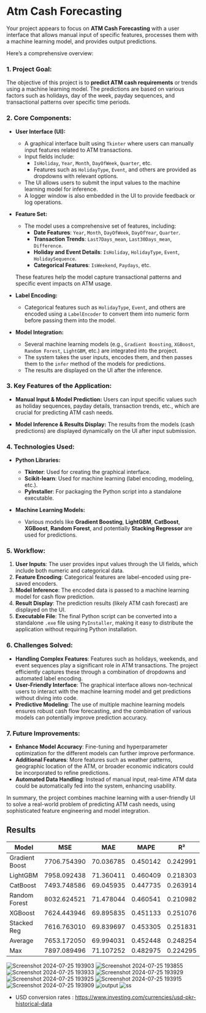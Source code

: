 # Atm Cash Forecasting
Your project appears to focus on **ATM Cash Forecasting** with a user interface that allows manual input of specific features, processes them with a machine learning model, and provides output predictions.

Here’s a comprehensive overview:

### **1. Project Goal:**
The objective of this project is to **predict ATM cash requirements** or trends using a machine learning model. The predictions are based on various factors such as holidays, day of the week, payday sequences, and transactional patterns over specific time periods.

### **2. Core Components:**
- **User Interface (UI):**
  - A graphical interface built using `Tkinter` where users can manually input features related to ATM transactions.
  - Input fields include:
    - `IsHoliday`, `Year`, `Month`, `DayOfWeek`, `Quarter`, etc.
    - Features such as `HolidayType`, `Event`, and others are provided as dropdowns with relevant options.
  - The UI allows users to submit the input values to the machine learning model for inference.
  - A logger window is also embedded in the UI to provide feedback or log operations.

- **Feature Set:**
  - The model uses a comprehensive set of features, including:
    - **Date Features**: `Year`, `Month`, `DayOfWeek`, `DayOfYear`, `Quarter`.
    - **Transaction Trends**: `Last7Days_mean`, `Last30Days_mean`, `Difference`.
    - **Holiday and Event Details**: `IsHoliday`, `HolidayType`, `Event`, `HolidaySequence`.
    - **Categorical Features**: `IsWeekend`, `Paydays`, etc.
  
  These features help the model capture transactional patterns and specific event impacts on ATM usage.

- **Label Encoding:**
  - Categorical features such as `HolidayType`, `Event`, and others are encoded using a `LabelEncoder` to convert them into numeric form before passing them into the model.

- **Model Integration:**
  - Several machine learning models (e.g., `Gradient Boosting`, `XGBoost`, `Random Forest`, `LightGBM`, etc.) are integrated into the project.
  - The system takes the user inputs, encodes them, and then passes them to the `infer` method of the models for predictions.
  - The results are displayed on the UI after the inference.

### **3. Key Features of the Application:**
- **Manual Input & Model Prediction:**
  Users can input specific values such as holiday sequences, payday details, transaction trends, etc., which are crucial for predicting ATM cash needs.
  
- **Model Inference & Results Display:**
  The results from the models (cash predictions) are displayed dynamically on the UI after input submission.

### **4. Technologies Used:**
- **Python Libraries:**
  - **Tkinter**: Used for creating the graphical interface.
  - **Scikit-learn**: Used for machine learning (label encoding, modeling, etc.).
  - **PyInstaller**: For packaging the Python script into a standalone executable.

- **Machine Learning Models:**
  - Various models like **Gradient Boosting**, **LightGBM**, **CatBoost**, **XGBoost**, **Random Forest**, and potentially **Stacking Regressor** are used for predictions.
  
### **5. Workflow:**
1. **User Inputs**: The user provides input values through the UI fields, which include both numeric and categorical data.
2. **Feature Encoding**: Categorical features are label-encoded using pre-saved encoders.
3. **Model Inference**: The encoded data is passed to a machine learning model for cash flow prediction.
4. **Result Display**: The prediction results (likely ATM cash forecast) are displayed on the UI.
5. **Executable File**: The final Python script can be converted into a standalone `.exe` file using `PyInstaller`, making it easy to distribute the application without requiring Python installation.

### **6. Challenges Solved:**
- **Handling Complex Features**: Features such as holidays, weekends, and event sequences play a significant role in ATM transactions. The project efficiently captures these through a combination of dropdowns and automated label encoding.
- **User-Friendly Interface**: The graphical interface allows non-technical users to interact with the machine learning model and get predictions without diving into code.
- **Predictive Modeling**: The use of multiple machine learning models ensures robust cash flow forecasting, and the combination of various models can potentially improve prediction accuracy.

### **7. Future Improvements:**
- **Enhance Model Accuracy**: Fine-tuning and hyperparameter optimization for the different models can further improve performance.
- **Additional Features**: More features such as weather patterns, geographic location of the ATM, or broader economic indicators could be incorporated to refine predictions.
- **Automated Data Handling**: Instead of manual input, real-time ATM data could be automatically fed into the system, enhancing usability.

In summary, the project combines machine learning with a user-friendly UI to solve a real-world problem of predicting ATM cash needs, using sophisticated feature engineering and model integration.

## Results

| Model           | MSE          | MAE          | MAPE     | R²        |
|-----------------|--------------|--------------|----------|-----------|
| Gradient Boost  | 7706.754390   | 70.036785     | 0.450142 | 0.242991  |
| LightGBM        | 7958.092438   | 71.360411     | 0.460409 | 0.218303  |
| CatBoost        | 7493.748586   | 69.045935     | 0.447735 | 0.263914  |
| Random Forest   | 8032.624521   | 71.478044     | 0.460541 | 0.210982  |
| XGBoost         | 7624.443946   | 69.895835     | 0.451133 | 0.251076  |
| Stacked Reg     | 7616.763010   | 69.839697     | 0.453305 | 0.251831  |
| Average         | 7653.172050   | 69.994031     | 0.452448 | 0.248254  |
| Max             | 7897.089496   | 71.107252     | 0.482975 | 0.224295  |


![Screenshot 2024-07-25 193903](https://github.com/user-attachments/assets/1881b00e-5f01-4804-b12f-7f07fd1f4468)
![Screenshot 2024-07-25 193855](https://github.com/user-attachments/assets/aa73c24a-81c5-43d8-a6e5-94fb9f3c27fb)
![Screenshot 2024-07-25 193933](https://github.com/user-attachments/assets/5feffdfc-bb30-4c0e-8723-8cdbbd996095)
![Screenshot 2024-07-25 193929](https://github.com/user-attachments/assets/9636dfa1-8dbb-44e2-86b4-da300cf9f794)
![Screenshot 2024-07-25 193925](https://github.com/user-attachments/assets/c574cebf-fa0d-4063-9d0d-f1bb97740f29)
![Screenshot 2024-07-25 193915](https://github.com/user-attachments/assets/ac284063-436b-4e72-ad98-07d0a1553384)
![Screenshot 2024-07-25 193909](https://github.com/user-attachments/assets/2930b1ac-d24f-4927-aed0-5c883ac2ea16)
![output](https://github.com/user-attachments/assets/91a4278a-7037-4d0c-bf9f-7407a1b51bd6)
![ss](https://github.com/user-attachments/assets/3d403db3-dde7-44ff-8efe-8a872c117e01)



- USD conversion rates : https://www.investing.com/currencies/usd-pkr-historical-data

